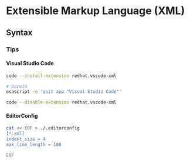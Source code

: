 # Extensible Markup Language (XML)

## Syntax

### Tips

#### Visual Studio Code

```sh
code --install-extension redhat.vscode-xml
```

```sh
# Darwin
osascript -e 'quit app "Visual Studio Code"'

code --disable-extension redhat.vscode-xml
```

#### EditorConfig

```sh
cat << EOF > ./.editorconfig
[*.xml]
indent_size = 4
max_line_length = 100

EOF
```
